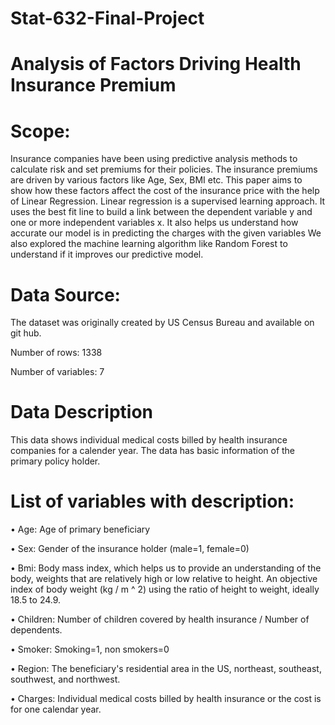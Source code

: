 # Stat-632-Final-Project
# Analysis of Factors Driving Health Insurance Premium
# Scope: 

Insurance companies have been using predictive analysis methods to calculate risk and set premiums for their policies. The insurance premiums are driven by various factors like Age, Sex, BMI etc. This paper aims to show how these factors affect the cost of the insurance price with the help of Linear Regression. Linear regression is a supervised learning approach. It uses the best fit line to build a link between the dependent variable y and one or more independent variables x. It also helps us understand how accurate our model is in predicting the charges with the given variables
We also explored the machine learning algorithm like Random Forest to understand if it improves our predictive model. 


# Data Source: 

The dataset was originally created by US Census Bureau and available on git hub.

Number of rows: 1338

Number of variables: 7

# Data Description

This data shows individual medical costs billed by health insurance companies for a calender year. The data has basic information of the primary policy holder.

# List of variables with description:

• Age: Age of primary beneficiary

• Sex: Gender of the insurance holder (male=1, female=0)

• Bmi: Body mass index, which helps us to provide an understanding of the body, weights that are relatively high or low relative to height. An objective index of body weight (kg / m ^ 2) using the ratio of height to weight, ideally 18.5 to 24.9.

• Children: Number of children covered by health insurance / Number of dependents.

• Smoker: Smoking=1, non smokers=0

• Region: The beneficiary's residential area in the US, northeast, southeast, southwest, and northwest.

• Charges: Individual medical costs billed by health insurance or the cost is for one calendar year.




